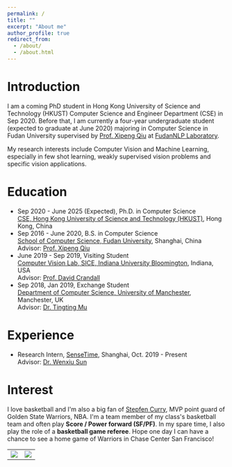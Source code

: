```yaml
---
permalink: /
title: ""
excerpt: "About me"
author_profile: true
redirect_from: 
  - /about/
  - /about.html
---
```


# Introduction

I am a coming PhD student in Hong Kong University of Science and Technology (HKUST) Computer Science and Engineer Department (CSE) in Sep 2020. Before that, I am currently a four-year undergraduate student (expected to graduate at June 2020) majoring in Computer Science in Fudan University supervised by [Prof. Xipeng Qiu](<http://homepage.fudan.edu.cn/xpqiu/>) at [FudanNLP Laboratory](<https://github.com/FudanNLP>). 

My research interests include Computer Vision and Machine Learning, especially in few shot learning, weakly supervised vision problems and specific vision applications.



# Education

- Sep 2020 - June 2025 (Expected), Ph.D. in Computer Science
  <br /> [CSE, Hong Kong University of Science and Technology (HKUST)](https://www.cse.ust.hk/), Hong Kong, China
- Sep 2016 - June 2020, B.S. in Computer Science
  <br /> [School of Computer Science, Fudan University](http://www.cs.fudan.edu.cn/), Shanghai, China
  <br /> Advisor: [Prof. Xipeng Qiu](http://homepage.fudan.edu.cn/xpqiu/)
- June 2019 - Sep 2019, Visiting Student
  <br /> [Computer Vision Lab, SICE, Indiana University Bloomington](http://vision.soic.indiana.edu/), Indiana, USA
  <br /> Advisor: [Prof. David Crandall](https://www.cs.indiana.edu/~djcran/)
- Sep 2018, Jan 2019, Exchange Student
  <br /> [Department of Computer Science, University of Manchester](https://www.cs.manchester.ac.uk/), Manchester, UK
  <br /> Advisor: [Dr. Tingting Mu](https://personalpages.manchester.ac.uk/staff/tingting.mu/Site/About_Me.html)

# Experience

- Research Intern, [SenseTime](https://www.sensetime.com/), Shanghai, Oct. 2019 - Present
  <br />Advisor: [Dr. Wenxiu Sun](https://www.linkedin.com/in/wenxiu-sun-bb6b292b/?locale=de_DE)



# Interest

I love basketball and I'm also a big fan of [Stepfen Curry](https://zh.wikipedia.org/wiki/%E6%96%AF%E8%92%82%E8%8A%AC%C2%B7%E7%A7%91%E9%87%8C), MVP point guard of Golden State Warriors, NBA. I'm a team member of my class's basketball team and often play **Score / Power forward (SF/PF)**. In my spare time, I also play the role of a **basketball game referee**. Hope one day I can have a chance to see a home game of Warriors in Chase Center San Francisco!

<table>
<tr>
<td>
<a><img src="https://kaichen1998.github.io/images/about/1.jpg"></a>
</td>
<td>
<a><img src="https://kaichen1998.github.io/images/about/2.jpg"></a>
</td>
</tr>
</table>
